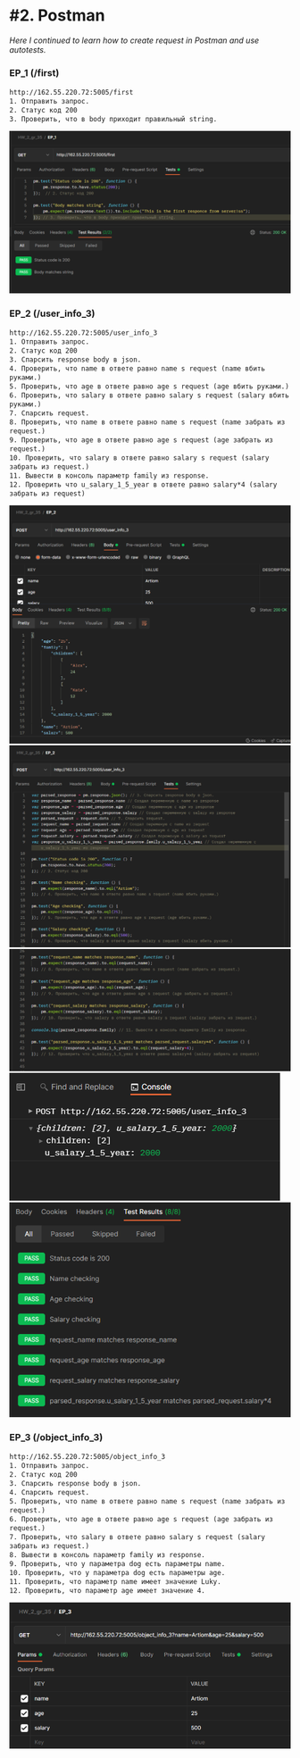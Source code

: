 # #2. Postman
*Here I continued to learn how to create request in Postman and use autotests.*
### EP_1 (/first)  
```
http://162.55.220.72:5005/first
1. Отправить запрос.
2. Статус код 200
3. Проверить, что в body приходит правильный string.
```
![EP_1](https://github.com/artemlat/postman_hw_2/blob/main/EP_1.png)

### EP_2 (/user_info_3)

```
http://162.55.220.72:5005/user_info_3
1. Отправить запрос.
2. Статус код 200
3. Спарсить response body в json.
4. Проверить, что name в ответе равно name s request (name вбить руками.)
5. Проверить, что age в ответе равно age s request (age вбить руками.)
6. Проверить, что salary в ответе равно salary s request (salary вбить руками.)
7. Спарсить request.
8. Проверить, что name в ответе равно name s request (name забрать из request.)
9. Проверить, что age в ответе равно age s request (age забрать из request.)
10. Проверить, что salary в ответе равно salary s request (salary забрать из request.)
11. Вывести в консоль параметр family из response.
12. Проверить что u_salary_1_5_year в ответе равно salary*4 (salary забрать из request)
```
![EP_2(1)](https://github.com/artemlat/postman_hw_2/blob/main/EP_2(1).png)
![EP_2(2)](https://github.com/artemlat/postman_hw_2/blob/main/EP_2(2).png)
![EP_2(3)](https://github.com/artemlat/postman_hw_2/blob/main/EP_2(3).png)
![EP_2(4)](https://github.com/artemlat/postman_hw_2/blob/main/EP_2(4).png)
![EP_2(5)](https://github.com/artemlat/postman_hw_2/blob/main/EP_2(5).png)

### EP_3 (/object_info_3)

```
http://162.55.220.72:5005/object_info_3
1. Отправить запрос.
2. Статус код 200
3. Спарсить response body в json.
4. Спарсить request.
5. Проверить, что name в ответе равно name s request (name забрать из request.)
6. Проверить, что age в ответе равно age s request (age забрать из request.)
7. Проверить, что salary в ответе равно salary s request (salary забрать из request.)
8. Вывести в консоль параметр family из response.
9. Проверить, что у параметра dog есть параметры name.
10. Проверить, что у параметра dog есть параметры age.
11. Проверить, что параметр name имеет значение Luky.
12. Проверить, что параметр age имеет значение 4.
```

![EP_3(1)](https://github.com/artemlat/postman_hw_2/blob/main/EP_3(1).png)



